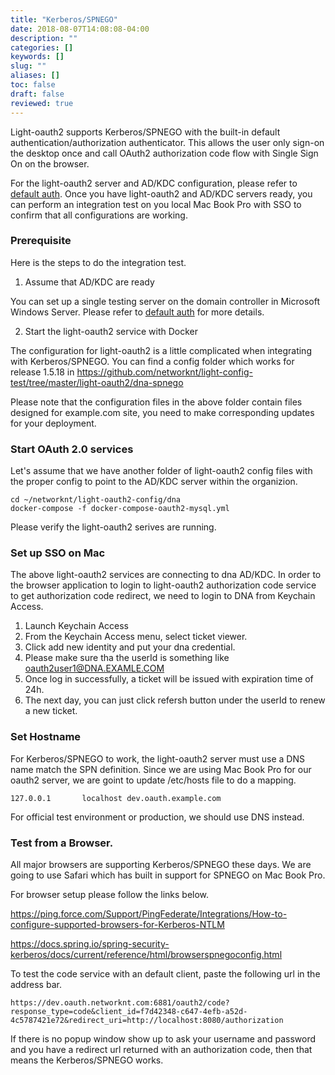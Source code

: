 ```yaml
---
title: "Kerberos/SPNEGO"
date: 2018-08-07T14:08:08-04:00
description: ""
categories: []
keywords: []
slug: ""
aliases: []
toc: false
draft: false
reviewed: true
---
```


Light-oauth2 supports Kerberos/SPNEGO with the built-in default authentication/authorization authenticator. This allows the user only sign-on the desktop once and call OAuth2 authorization code flow with Single Sign On on the browser.

For the light-oauth2 server and AD/KDC configuration, please refer to [default auth][]. Once you have light-oauth2 and AD/KDC servers ready, you can perform an integration test on you local Mac Book Pro with SSO to confirm that all configurations are working. 

### Prerequisite

Here is the steps to do the integration test. 

1. Assume that AD/KDC are ready

You can set up a single testing server on the domain controller in Microsoft Windows Server. Please refer to [default auth][] for more details.

2. Start the light-oauth2 service with Docker

The configuration for light-oauth2 is a little complicated when integrating with Kerberos/SPNEGO. You can find a config folder which works for release 1.5.18 in https://github.com/networknt/light-config-test/tree/master/light-oauth2/dna-spnego

Please note that the configuration files in the above folder contain files designed for example.com site, you need to make corresponding updates for your deployment. 


### Start OAuth 2.0 services

Let's assume that we have another folder of light-oauth2 config files with the proper config to point to the AD/KDC server within the organizion. 

```
cd ~/networknt/light-oauth2-config/dna
docker-compose -f docker-compose-oauth2-mysql.yml
```

Please verify the light-oauth2 serives are running.

### Set up SSO on Mac

The above light-oauth2 services are connecting to dna AD/KDC. In order to the browser application to login to light-oauth2 authorization code service to get authorization code redirect, we need to login to DNA from Keychain Access. 

1. Launch Keychain Access
2. From the Keychain Access menu, select ticket viewer.
3. Click add new identity and put your dna credential. 
4. Please make sure tha the userId is something like oauth2user1@DNA.EXAMLE.COM
5. Once log in successfully, a ticket will be issued with expiration time of 24h.
6. The next day, you can just click refersh button under the userId to renew a new ticket. 

### Set Hostname

For Kerberos/SPNEGO to work, the light-oauth2 server must use a DNS name match the SPN definition. Since we are using Mac Book Pro for our oauth2 server, we are goint to update /etc/hosts file to do a mapping. 

```
127.0.0.1       localhost dev.oauth.example.com
```

For official test environment or production, we should use DNS instead. 

### Test from a Browser. 

All major browsers are supporting Kerberos/SPNEGO these days. We are going to use Safari which has built in support for SPNEGO on Mac Book Pro. 

For browser setup please follow the links below. 

https://ping.force.com/Support/PingFederate/Integrations/How-to-configure-supported-browsers-for-Kerberos-NTLM

https://docs.spring.io/spring-security-kerberos/docs/current/reference/html/browserspnegoconfig.html

To test the code service with an default client, paste the following url in the address bar. 

```
https://dev.oauth.networknt.com:6881/oauth2/code?response_type=code&client_id=f7d42348-c647-4efb-a52d-4c5787421e72&redirect_uri=http://localhost:8080/authorization
```

If there is no popup window show up to ask your username and password and you have a redirect url returned with an authorization code, then that means the Kerberos/SPNEGO works. 


[default auth]: /service/oauth/authenticator/default-auth/

